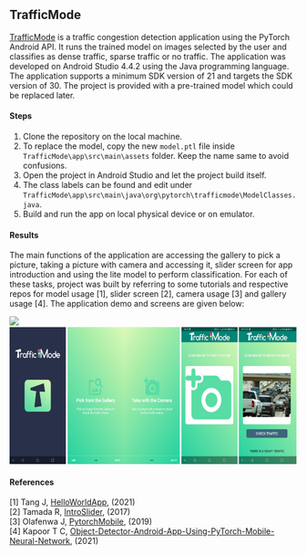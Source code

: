 ## TrafficMode

[TrafficMode](https://github.com/besteekmen/TrafficApp "app") is a traffic congestion detection application using the PyTorch Android API. It runs the trained model on images selected by the user and classifies as dense traffic, sparse traffic or no traffic. The application was developed on Android Studio 4.4.2 using the Java programming language. The application supports a minimum SDK version of 21 and targets the SDK version of 30. The project is provided with a pre-trained model which could be replaced later.

#### Steps

1. Clone the repository on the local machine.
2. To replace the model, copy the new `model.ptl` file inside `TrafficMode\app\src\main\assets` folder. Keep the name same to avoid confusions.
3. Open the project in Android Studio and let the project build itself.
4. The class labels can be found and edit under `TrafficMode\app\src\main\java\org\pytorch\trafficmode\ModelClasses.java`.
5. Build and run the app on local physical device or on emulator.

#### Results

The main functions of the application are accessing the gallery to pick a picture, taking a picture with camera and accessing it, slider screen for app introduction and using the lite model to perform classification. For each of these tasks, project was built by referring to some tutorials and respective repos for model usage [1], slider screen [2], camera usage [3] and gallery usage [4]. The application demo and screens are given below:

<p float="left">
  <img src="app/src/main/res/output/demo.gif" height="240">
  <img src="app/src/main/res/output/screens.png" height="240">
</p>

#### References
[1]	Tang J, [HelloWorldApp](https://github.com/pytorch/android-demo-app/tree/master/HelloWorldApp "app"), (2021)<br />
[2]	Tamada R, [IntroSlider](https://www.androidhive.info/2016/05/android-build-intro-slider-app "app"), (2017)<br />
[3]	Olafenwa J, [PytorchMobile](https://github.com/johnolafenwa/PytorchMobile "app"), (2019)<br />
[4]	Kapoor T C, [Object-Detector-Android-App-Using-PyTorch-Mobile-Neural-Network](https://github.com/tusharck "app"), (2021)